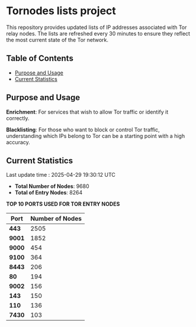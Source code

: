 # Tornodes lists project

This repository provides updated lists of IP addresses associated with Tor relay nodes. The lists are refreshed every 30 minutes to ensure they reflect the most current state of the Tor network.

## Table of Contents

- [Purpose and Usage](#purpose-and-usage)
- [Current Statistics](#current-statistics)


## Purpose and Usage

**Enrichment**: For services that wish to allow Tor traffic or identify it correctly.

**Blacklisting**: For those who want to block or control Tor traffic, understanding which IPs belong to Tor can be a starting point with a high accuracy.

## Current Statistics

Last update time : 2025-04-29 19:30:12 UTC

- **Total Number of Nodes**: 9680
- **Total of Entry Nodes**: 8264

**TOP 10 PORTS USED FOR TOR ENTRY NODES**

| **Port** | **Number of Nodes** |
|------|-----------------|
| **443**   | 2505  |
| **9001**   | 1852  |
| **9000**   | 454  |
| **9100**   | 364  |
| **8443**   | 206  |
| **80**   | 194  |
| **9002**   | 156  |
| **143**   | 150  |
| **110**   | 136  |
| **7430**   | 103  |


